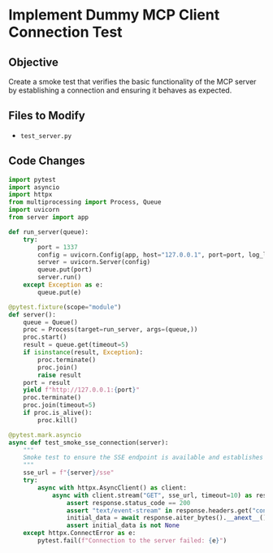 # Implement Dummy MCP Client Connection Test

## Objective

Create a smoke test that verifies the basic functionality of the MCP server by establishing a connection and ensuring it behaves as expected.

## Files to Modify

- `test_server.py`

## Code Changes

```python
import pytest
import asyncio
import httpx
from multiprocessing import Process, Queue
import uvicorn
from server import app

def run_server(queue):
    try:
        port = 1337
        config = uvicorn.Config(app, host="127.0.0.1", port=port, log_level="info")
        server = uvicorn.Server(config)
        queue.put(port)
        server.run()
    except Exception as e:
        queue.put(e)

@pytest.fixture(scope="module")
def server():
    queue = Queue()
    proc = Process(target=run_server, args=(queue,))
    proc.start()
    result = queue.get(timeout=5)
    if isinstance(result, Exception):
        proc.terminate()
        proc.join()
        raise result
    port = result
    yield f"http://127.0.0.1:{port}"
    proc.terminate()
    proc.join(timeout=5)
    if proc.is_alive():
        proc.kill()

@pytest.mark.asyncio
async def test_smoke_sse_connection(server):
    """
    Smoke test to ensure the SSE endpoint is available and establishes a connection.
    """
    sse_url = f"{server}/sse"
    try:
        async with httpx.AsyncClient() as client:
            async with client.stream("GET", sse_url, timeout=10) as response:
                assert response.status_code == 200
                assert "text/event-stream" in response.headers.get("content-type", "")
                initial_data = await response.aiter_bytes().__anext__()
                assert initial_data is not None
    except httpx.ConnectError as e:
        pytest.fail(f"Connection to the server failed: {e}")
